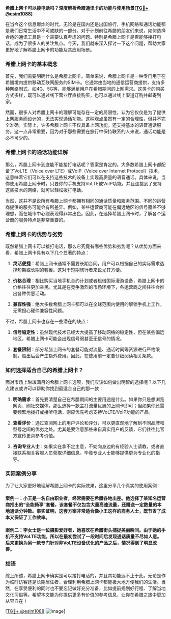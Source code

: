 **希腊上网卡可以接电话吗？深度解析希腊通讯卡的功能与使用场景[[TG💪+ @esim1088](https://t.me/s/esim1088)]**

在当今这个信息爆炸的时代，无论是在国内还是出国旅行，手机网络和通话功能都是我们日常生活中不可或缺的一部分。对于计划前往希腊的朋友们来说，如何选择合适的通讯工具是一个需要认真考虑的问题。特别是希腊上网卡是否能够接打电话，成为了很多人的关注焦点。今天，我们就来深入探讨一下这个问题，帮助大家更好地了解希腊上网卡的功能及其应用场景。

### 希腊上网卡的基本概念

首先，我们需要明确什么是希腊上网卡。简单来说，希腊上网卡是一种专门用于在希腊境内提供移动互联网服务的SIM卡。它通常由当地的通信运营商提供，支持多种网络制式，如4G、5G等，能够满足用户在希腊期间的上网需求。这类卡的购买方式多样，既可以通过线下营业厅直接购买，也可以通过线上渠道订购并邮寄到家。

然而，很多人对希腊上网卡的理解可能存在一定的局限性，认为它仅仅是为了提供上网服务而设计的，无法实现通话功能。这种观点虽然有一定的合理性，但并不完全准确。实际上，许多希腊上网卡不仅具备上网功能，还支持基本的语音通话服务。这一点非常重要，因为对于那些需要在旅行中保持联系的人来说，通话功能是必不可少的。

### 希腊上网卡的通话功能详解

那么，希腊上网卡到底能不能接打电话呢？答案是肯定的。大多数希腊上网卡都配备了VoLTE（Voice over LTE）或VoIP（Voice over Internet Protocol）技术，这意味着它们可以在支持这些技术的设备上实现高质量的语音通话。具体来说，当你使用希腊上网卡时，只要你的手机支持VoLTE或VoIP功能，并且连接到了支持这些技术的网络，就可以轻松拨打电话。

当然，这并不是说所有希腊上网卡都拥有相同的通话质量和服务范围。不同的运营商提供的服务可能会有所差异。例如，某些运营商可能在偏远地区的信号覆盖不够理想，而在城市中心则表现得非常出色。因此，在选择希腊上网卡时，了解各个运营商的服务特点是非常重要的。

### 希腊上网卡的优势与劣势

既然希腊上网卡可以接打电话，那么它究竟有哪些优势和劣势呢？从优势方面来看，希腊上网卡具有以下几个显著的特点：

1. **灵活便捷**：希腊上网卡通常不需要长期合同，用户可以根据自己的实际需求选择短期或长期的套餐。这对于短期旅行者来说尤其方便。
   
2. **价格合理**：相比购买当地手机合约计划或者租借国际漫游设备，希腊上网卡的价格往往更加亲民。尤其是在竞争激烈的市场环境下，各运营商之间往往会推出各种优惠活动。

3. **兼容性强**：绝大多数希腊上网卡都可以在全球范围内使用的解锁手机上工作，无需担心硬件兼容性问题。

不过，希腊上网卡也存在一些潜在的缺点：

1. **信号稳定性**：虽然现代技术已经大大提高了移动网络的稳定性，但在某些偏远地区，希腊上网卡可能会出现信号弱甚至无信号的情况。
   
2. **套餐限制**：部分希腊上网卡的套餐可能对流量、通话时间等资源进行严格限制，超出后会产生额外费用。因此，在使用前一定要仔细阅读相关条款。

### 如何选择适合自己的希腊上网卡？

面对市场上琳琅满目的希腊上网卡选项，我们应该如何做出明智的选择呢？以下几点建议或许可以帮助你找到最适合自己的那一款：

1. **明确需求**：首先要清楚自己在希腊期间的主要用途是什么。如果你只是想浏览网页、刷社交媒体，那么选择一款主打流量优惠的上网卡即可；但如果你还需要频繁地拨打或接听电话，则应优先考虑支持VoLTE/VoIP功能的产品。

2. **查看评价**：通过查阅网上的用户评论和评分，可以更直观地了解到不同品牌和型号之间的优劣之处。尤其是要注意那些来自真实用户的反馈，它们往往比官方宣传更具参考价值。

3. **咨询专业人士**：如果实在拿不定主意，不妨向身边的有经验人士请教，或者直接联系相关客服人员获取详细信息。毕竟专业人士能够提供更为专业化的指导。

### 实际案例分享

为了让大家更好地理解希腊上网卡的实际效果，这里分享几个真实的使用案例：

#### 案例一：小王是一名自由职业者，经常需要在希腊各地出差。他选择了某知名运营商推出的“全能畅享”套餐，该套餐不仅包含大量高速流量，还赠送一定数量的本地通话分钟数。事实证明，这套方案非常适合像小王这样的商务人士，既节省了成本又保证了工作效率。

#### 案例二：李女士是一位摄影爱好者，她喜欢在希腊街头捕捉美丽瞬间。由于她的手机不支持VoLTE功能，所以在最初尝试了一段时间后发现通话质量不尽如人意。后来更换为另一款专门针对非VoLTE设备优化的产品之后，情况得到了明显改善。

### 结语

综上所述，希腊上网卡确实是可以接打电话的，并且其功能远不止于此。无论是作为临时访客还是长期居住者，合理利用希腊上网卡都能极大地方便我们的生活。当然，在享受便利的同时也不要忘记做好充分准备，比如提前规划好行程、了解当地文化习俗等。希望本文能为你提供更多有价值的参考信息，让你在希腊之旅中更加从容自在！

[[TG💪+ @esim1088](https://t.me/s/esim1088) ![Image](https://i.postimg.cc/4NQfJmqS/Snipaste-2025-05-13-00-14-12.png)]